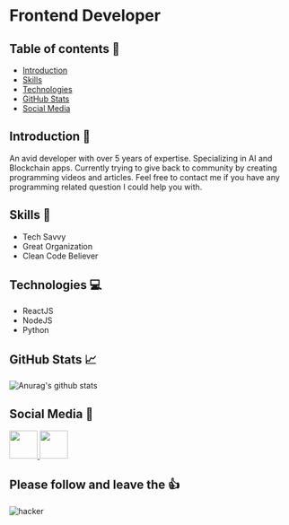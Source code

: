 # Frontend Developer

## Table of contents :notebook:
- [Introduction](#introduction-page_with_curl)
- [Skills](#skills-file_folder)
- [Technologies](#technologies-computer)
- [GitHub Stats](#github-stats-chart_with_upwards_trend)
- [Social Media](#social-media-speech_balloon)

## Introduction :page_with_curl:
An avid developer with over 5 years of expertise. Specializing in AI and Blockchain apps.
Currently trying to give back to community by creating programming videos and articles.
Feel free to contact me if you have any programming related question I could help you with.

## Skills :file_folder:
- Tech Savvy
- Great Organization
- Clean Code Believer

## Technologies :computer:
- ReactJS
- NodeJS
- Python

## GitHub Stats :chart_with_upwards_trend:
![Anurag's github stats](https://github-readme-stats.vercel.app/api?username=michaeltomasik&show_icons=true)


## Social Media :speech_balloon:
<a href="https://www.linkedin.com/in/mtomasik/" target="_blank">
  <img src="https://upload.wikimedia.org/wikipedia/commons/thumb/e/e9/Linkedin_icon.svg/512px-Linkedin_icon.svg.png" height=50 />
</a>
<a href="https://www.youtube.com/channel/UCETvYrQzggZ6uG8WtTnG5kw" target="_blank">
  <img src="https://upload.wikimedia.org/wikipedia/commons/4/4c/YouTube_icon.png" height=50 />
</a>

## Please follow and leave the :thumbsup:
![hacker](https://media.giphy.com/media/lN9tdWagqSI5p83s7K/giphy.gif)

